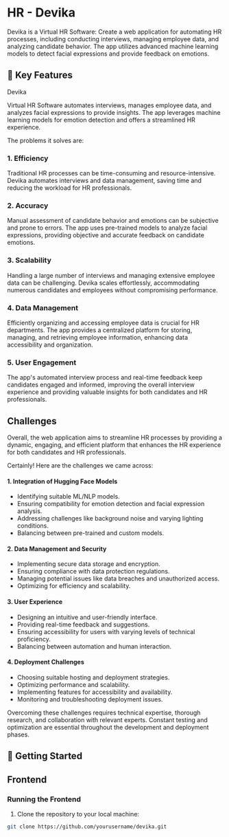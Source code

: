 # HR - Devika

Devika is a Virtual HR Software: Create a web application for automating HR processes, including conducting interviews, managing employee data, and analyzing candidate behavior. The app utilizes advanced machine learning models to detect facial expressions and provide feedback on emotions.

## 🔑 Key Features

Devika

Virtual HR Software automates interviews, manages employee data, and analyzes facial expressions to provide insights. The app leverages machine learning models for emotion detection and offers a streamlined HR experience.

The problems it solves are:
### 1. Efficiency
Traditional HR processes can be time-consuming and resource-intensive. Devika automates interviews and data management, saving time and reducing the workload for HR professionals.

### 2. Accuracy
Manual assessment of candidate behavior and emotions can be subjective and prone to errors. The app uses pre-trained models to analyze facial expressions, providing objective and accurate feedback on candidate emotions.

### 3. Scalability
Handling a large number of interviews and managing extensive employee data can be challenging. Devika scales effortlessly, accommodating numerous candidates and employees without compromising performance.

### 4. Data Management
Efficiently organizing and accessing employee data is crucial for HR departments. The app provides a centralized platform for storing, managing, and retrieving employee information, enhancing data accessibility and organization.

### 5. User Engagement
The app's automated interview process and real-time feedback keep candidates engaged and informed, improving the overall interview experience and providing valuable insights for both candidates and HR professionals.

## Challenges
Overall, the web application aims to streamline HR processes by providing a dynamic, engaging, and efficient platform that enhances the HR experience for both candidates and HR professionals.

Certainly! Here are the challenges we came across:

#### 1. Integration of Hugging Face Models
- Identifying suitable ML/NLP models.
- Ensuring compatibility for emotion detection and facial expression analysis.
- Addressing challenges like background noise and varying lighting conditions.
- Balancing between pre-trained and custom models.

#### 2. Data Management and Security
- Implementing secure data storage and encryption.
- Ensuring compliance with data protection regulations.
- Managing potential issues like data breaches and unauthorized access.
- Optimizing for efficiency and scalability.

#### 3. User Experience
- Designing an intuitive and user-friendly interface.
- Providing real-time feedback and suggestions.
- Ensuring accessibility for users with varying levels of technical proficiency.
- Balancing between automation and human interaction.

#### 4. Deployment Challenges
- Choosing suitable hosting and deployment strategies.
- Optimizing performance and scalability.
- Implementing features for accessibility and availability.
- Monitoring and troubleshooting deployment issues.

Overcoming these challenges requires technical expertise, thorough research, and collaboration with relevant experts. Constant testing and optimization are essential throughout the development and deployment phases.

## 🚀 Getting Started

## Frontend

### Running the Frontend

1. Clone the repository to your local machine:

```bash
git clone https://github.com/yourusername/devika.git
